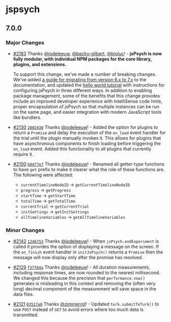 # jspsych

## 7.0.0
### Major Changes



- [#2183](https://github.com/jspsych/jsPsych/pull/2183) Thanks [@jodeleeuw](https://github.com/jodeleeuw), [@becky-gilbert](https://github.com/becky-gilbert), [@bjoluc](https://github.com/bjoluc)! - **jsPsych is now fully modular, with individual NPM packages for the core library, plugins, and extensions.**
  
  To support this change, we've made a number of breaking changes. We've added [a guide for migrating from version 6.x to 7.x](https://www.jspsych.org/support/migration-v7/) to the documentation, and updated the [hello world tutorial](https://www.jspsych.org/tutorials/hello-world/) with instructions for configuring jsPsych in three different ways. In addition to enabling package management, some of the benefits that this change provides include an improved developer experience with IntelliSense code hints, proper encapsulation of jsPsych so that multiple instances can be run on the same page, and easier integration with modern JavaScript tools like bundlers.


- [#2130](https://github.com/jspsych/jsPsych/pull/2130) [`2802430`](https://github.com/jspsych/jsPsych/commit/28024309995fe0102b53d4dde2b98393da9ff91f) Thanks [@jodeleeuw](https://github.com/jodeleeuw)! - Added the option for plugins to return a `Promise` and delay the execution of the `on_load` event handler for the trial until the plugin manually invokes it. This allows for plugins that have asynchronous components to finish loading before triggering the `on_load` event. Added this functionality to all plugins that currently require it.



- [#2100](https://github.com/jspsych/jsPsych/pull/2100) [`b0d77e7`](https://github.com/jspsych/jsPsych/commit/b0d77e79aaa7140de4bac37a70af69467478aee2) Thanks [@jodeleeuw](https://github.com/jodeleeuw)! - Renamed all getter-type functions to have `get` prefix to make it clearer what the role of these functions are. The following were affected:
  - `currentTimelineNodeID` -> `getCurrentTimelineNodeID`
  - `progress` -> `getProgress`
  - `startTime` -> `getStartTime`
  - `totalTime` -> `getTotalTime`
  - `currentTrial` -> `getCurrentTrial`
  - `initSettings` -> `getInitSettings`
  - `allTimelineVariables` -> `getAllTimelineVariables`

### Minor Changes



- [#2142](https://github.com/jspsych/jsPsych/pull/2142) [`12d6753`](https://github.com/jspsych/jsPsych/commit/12d675320f9e2a3edaff52167320ed39461c5d79) Thanks [@jodeleeuw](https://github.com/jodeleeuw)! - When `jsPsych.endExperiment` is called it provides the option of displaying a message on the screen. If the `on_finish` event handler in `initJsPsych()` returns a `Promise` then the message will now display only after the promise has resolved.



- [#2129](https://github.com/jspsych/jsPsych/pull/2129) [`f37f64a`](https://github.com/jspsych/jsPsych/commit/f37f64ac61ca4d934bf19a4dd15c9370ac4c2a8e) Thanks [@jodeleeuw](https://github.com/jodeleeuw)! - All duration measurements, including response times, are now rounded to the nearest millisecond. We changed this because the precision that `performance.now()` generates is misleading in this context and removing the (often very long) decimal component of the measurement will save space in the data files.



- [#2121](https://github.com/jspsych/jsPsych/pull/2121) [`03517a0`](https://github.com/jspsych/jsPsych/commit/03517a09c826d935114649174f4f1dc239bf36ea) Thanks [@zimmerrol](https://github.com/zimmerrol)! - Updated `turk.submitToTurk()` to use `POST` instead of `GET` to avoid errors where too much data is transmitted.
